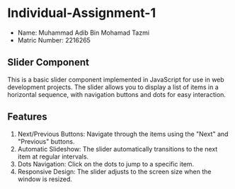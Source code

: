 # Individual-Assignment-1

- Name: Muhammad Adib Bin Mohamad Tazmi
- Matric Number: 2216265 

## Slider Component
This is a basic slider component implemented in JavaScript for use in web development projects. The slider allows you to display a list of items in a horizontal sequence, with navigation buttons and dots for easy interaction.

## Features
1. Next/Previous Buttons: Navigate through the items using the "Next" and "Previous" buttons.
2. Automatic Slideshow: The slider automatically transitions to the next item at regular intervals.
3. Dots Navigation: Click on the dots to jump to a specific item.
4. Responsive Design: The slider adjusts to the screen size when the window is resized.

